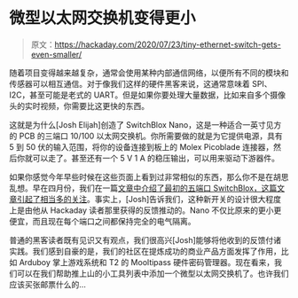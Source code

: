 # 微型以太网交换机变得更小

> 原文：<https://hackaday.com/2020/07/23/tiny-ethernet-switch-gets-even-smaller/>

随着项目变得越来越复杂，通常会使用某种内部通信网络，以便所有不同的模块和传感器可以相互通信。对于像我们这样的硬件黑客来说，这通常意味着 SPI、I2C，甚至可能是老式的 UART。但是如果你要处理大量数据，比如来自多个摄像头的实时视频，你需要比这更快的东西。

这就是为什么[Josh Elijah]创造了 SwitchBlox Nano，这是一种适合一英寸见方的 PCB 的三端口 10/100 以太网交换机。你所需要做的就是为它提供电源，具有 5 到 50 伏的输入范围，将你的设备连接到板上的 Molex Picoblade 连接器，然后你就可以走了。甚至还有一个 5 V 1 A 的稳压输出，可以用来驱动下游器件。

如果你感觉今年早些时候在这些页面上看到过非常相似的东西，那么你不是在胡思乱想。早在四月份，我们在一篇[文章中介绍了最初的五端口 SwitchBlox，这篇文章引起了相当多的关注](https://hackaday.com/2020/04/21/new-part-day-an-open-source-ethernet-switch-in-the-palm-of-your-hand/)。事实上，[Josh]告诉我们，这种新开关的设计很大程度上是由他从 Hackaday 读者那里获得的反馈推动的。Nano 不仅比原来的更小更便宜，而且现在每个端口之间都保持完全的电气隔离。

普通的黑客读者既有见识又有观点，我们很高兴[Josh]能够将他收到的反馈付诸实践。我们感到自豪的是，我们的社区在提炼成功的商业产品方面发挥了作用，比如 Arduboy 掌上游戏系统和 T2 的 Mooltipass 硬件密码管理器。现在看来，我们可以在我们帮助推上山的小工具列表中添加一个微型以太网交换机了。也许我们应该买张邮票什么的…
